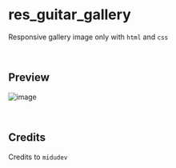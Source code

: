 # res_guitar_gallery

Responsive gallery image only with `html` and `css`

<br>

## Preview

![image](https://user-images.githubusercontent.com/91569646/215338615-3a0bab5e-4a5f-4239-85dc-a29940a94adc.png)

<br>

## Credits

Credits to `midudev`
